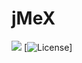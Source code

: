 # jMeX
![](https://github.com/mchalabine/jmex/workflows/jMeX%20Gradle%20Build/badge.svg) [![License](https://img.shields.io/badge/License-Apache%202.0-blue.svg)]
